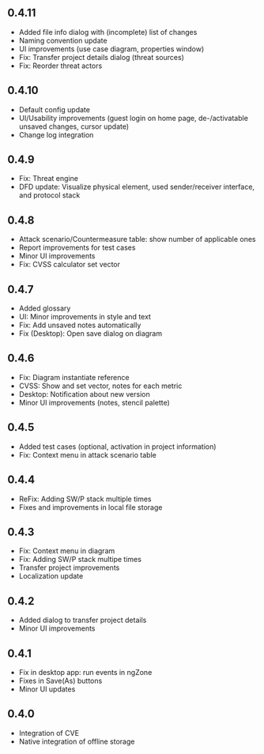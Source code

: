 ## 0.4.11

* Added file info dialog with (incomplete) list of changes
* Naming convention update
* UI improvements (use case diagram, properties window)
* Fix: Transfer project details dialog (threat sources)
* Fix: Reorder threat actors

## 0.4.10

* Default config update
* UI/Usability improvements (guest login on home page, de-/activatable unsaved changes, cursor update)
* Change log integration

## 0.4.9

* Fix: Threat engine
* DFD update: Visualize physical element, used sender/receiver interface, and protocol stack

## 0.4.8

* Attack scenario/Countermeasure table: show number of applicable ones
* Report improvements for test cases
* Minor UI improvements
* Fix: CVSS calculator set vector

## 0.4.7

* Added glossary
* UI: Minor improvements in style and text
* Fix: Add unsaved notes automatically
* Fix (Desktop): Open save dialog on diagram
 
## 0.4.6

* Fix: Diagram instantiate reference
* CVSS: Show and set vector, notes for each metric
* Desktop: Notification about new version
* Minor UI improvements (notes, stencil palette)

## 0.4.5

* Added test cases (optional, activation in project information)
* Fix: Context menu in attack scenario table

## 0.4.4

* ReFix: Adding SW/P stack multiple times
* Fixes and improvements in local file storage

## 0.4.3

* Fix: Context menu in diagram 
* Fix: Adding SW/P stack multipe times
* Transfer project improvements
* Localization update

## 0.4.2

* Added dialog to transfer project details
* Minor UI improvements

## 0.4.1

* Fix in desktop app: run events in ngZone
* Fixes in Save(As) buttons
* Minor UI updates

## 0.4.0

* Integration of CVE
* Native integration of offline storage
